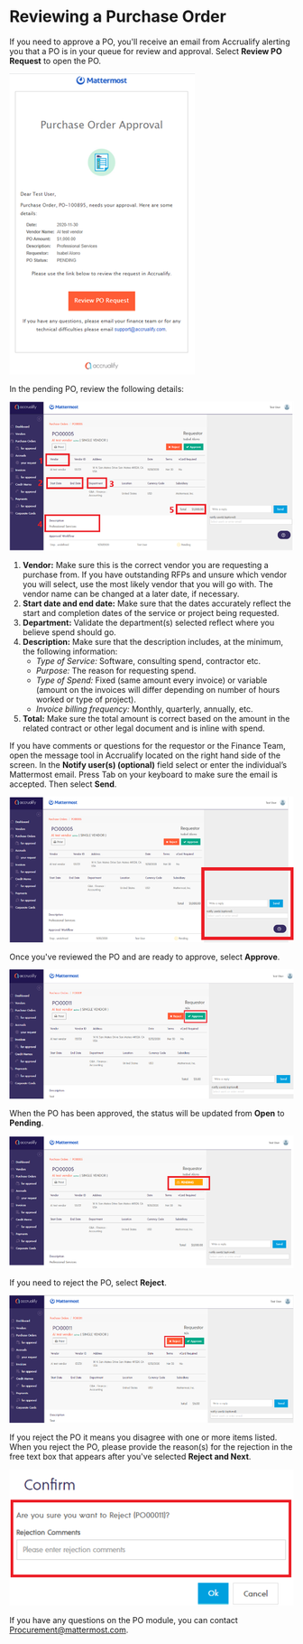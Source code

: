 # Reviewing a Purchase Order

If you need to approve a PO, you'll receive an email from Accrualify alerting you that a PO is in your queue for review and approval. Select **Review PO Request** to open the PO.

![](../../../../.gitbook/assets/How-to-review-a-PO-1.PNG)

In the pending PO, review the following details:

![](../../../../.gitbook/assets/How-to-review-a-PO-2.PNG)

1. **Vendor:** Make sure this is the correct vendor you are requesting a purchase from. If you have outstanding RFPs and unsure which vendor you will select, use the most likely vendor that you will go with. The vendor name can be changed at a later date, if necessary.
2. **Start date and end date:** Make sure that the dates accurately reflect the start and completion dates of the service or project being requested.
3. **Department:** Validate the department(s) selected reflect where you believe spend should go.
4. **Description:** Make sure that the description includes, at the minimum, the following information:
    * *Type of Service:* Software, consulting spend, contractor etc.
    * *Purpose:* The reason for requesting spend.
    * *Type of Spend:* Fixed (same amount every invoice) or variable (amount on the invoices will differ depending on number of hours worked or type of project).
    * *Invoice billing frequency:* Monthly, quarterly, annually, etc.
5. **Total:** Make sure the total amount is correct based on the amount in the related contract or other legal document and is inline with spend.

If you have comments or questions for the requestor or the Finance Team, open the message tool in Accrualify located on the right hand side of the screen. In the **Notify user(s) (optional)** field select or enter the individual’s Mattermost email. Press Tab on your keyboard to make sure the email is accepted. Then select **Send**.

![](../../../../.gitbook/assets/How-to-review-a-PO-3.PNG)

Once you've reviewed the PO and are ready to approve, select **Approve**.

![](../../../../.gitbook/assets/How-to-review-a-PO-4.PNG)

When the PO has been approved, the status will be updated from **Open** to **Pending**.

![](../../../../.gitbook/assets/How-to-review-a-PO-6.PNG)

If you need to reject the PO, select **Reject**.

![](../../../../.gitbook/assets/How-to-review-a-PO-5.PNG)

If you reject the PO it means you disagree with one or more items listed. When you reject the PO, please provide the reason(s) for the rejection in the free text box that appears after you've selected **Reject and Next**.

![](../../../../.gitbook/assets/How-to-review-a-PO-7.PNG)

If you have any questions on the PO module, you can contact Procurement@mattermost.com.
